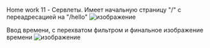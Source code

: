 Home work 11 - Сервлеты.
Имеет начальную страницу "/" с переадресацией на "/hello"
![изображение](https://github.com/Ne4upara/JavaDev_11/assets/127094971/1e86445c-ba30-435e-8665-e5751c4f8b1a)

Ввод времени, с перехватом фильтром и финальное изображение времени
![изображение](https://github.com/Ne4upara/JavaDev_11/assets/127094971/2e5dbc18-b59e-4c9c-bd1a-a401e145e82e)


